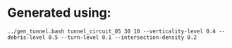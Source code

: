 # Generated using:

```
../gen_tunnel.bash tunnel_circuit_05 30 10 --verticality-level 0.4 --debris-level 0.5 --turn-level 0.1 --intersection-density 0.2
```
